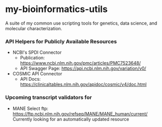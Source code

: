 # my-bioinformatics-utils
A suite of my common use scripting tools for genetics, data science, and molecular characterization.

### API Helpers for Publicly Available Resources
- NCBI's SPDI Connector
    - Publication: https://www.ncbi.nlm.nih.gov/pmc/articles/PMC7523648/
    - API Swagger Page: https://api.ncbi.nlm.nih.gov/variation/v0/
- COSMIC API Connector
    - API Docs: https://clinicaltables.nlm.nih.gov/apidoc/cosmic/v4/doc.html

### Upcoming transcript validators for
- MANE Select ftp: https://ftp.ncbi.nlm.nih.gov/refseq/MANE/MANE_human/current/
    Currently looking for an automatically updated resource